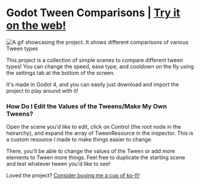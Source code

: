 # Godot Tween Comparisons | [Try it on the web!](https://popcar2.itch.io/tweens-comparison)
![A gif showcasing the project. It shows different comparisons of various Tween types](Images/Tween_Comparison_Project.gif)

This project is a collection of simple scenes to compare different tween types! You can change the speed, ease type, and cooldown
 on the fly using the settings tab at the bottom of the screen.
 
 It's made in Godot 4, and you can easily just download and import the project to play around with it!
 
### How Do I Edit the Values of the Tweens/Make My Own Tweens?

Open the scene you'd like to edit, click on Control (the root node in the heirarchy), and expand the array of TweenResource in the inspector.
 This is a custom resource I made to make things easier to change.

There, you'll be able to change the values of the Tween or add more elements to Tween more things.
 Feel free to duplicate the starting scene and test whatever tween you'd like to see!

Loved the project? [Consider buying me a cup of ko-fi!](https://ko-fi.com/popcar2)
